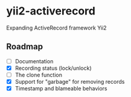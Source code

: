 # yii2-activerecord
Expanding ActiveRecord framework Yii2

## Roadmap

- [ ] Documentation
- [x] Recording status (lock/unlock)
- [ ] The clone function
- [x] Support for "garbage" for removing records
- [x] Timestamp and blameable behaviors
